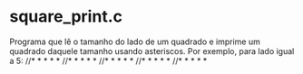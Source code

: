 # square_print.c
Programa que lê o tamanho do lado de um quadrado e imprime um quadrado daquele tamanho usando asteriscos.
Por exemplo, para lado igual a 5:
//* *  *  *  *
//*  *  *  *  *
//*  *  *  *  *
//*  *  *  *  *
//*  *  *  *  * 
